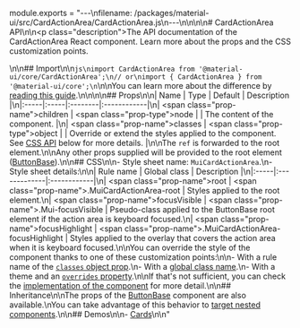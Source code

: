 module.exports = "---\nfilename: /packages/material-ui/src/CardActionArea/CardActionArea.js\n---\n\n<!--- This documentation is automatically generated, do not try to edit it. -->\n\n# CardActionArea API\n\n<p class=\"description\">The API documentation of the CardActionArea React component. Learn more about the props and the CSS customization points.</p>\n\n## Import\n\n```js\nimport CardActionArea from '@material-ui/core/CardActionArea';\n// or\nimport { CardActionArea } from '@material-ui/core';\n```\n\nYou can learn more about the difference by [reading this guide](/guides/minimizing-bundle-size/).\n\n\n\n## Props\n\n| Name | Type | Default | Description |\n|:-----|:-----|:--------|:------------|\n| <span class=\"prop-name\">children</span> | <span class=\"prop-type\">node</span> |  | The content of the component. |\n| <span class=\"prop-name\">classes</span> | <span class=\"prop-type\">object</span> |  | Override or extend the styles applied to the component. See [CSS API](#css) below for more details. |\n\nThe `ref` is forwarded to the root element.\n\nAny other props supplied will be provided to the root element ([ButtonBase](/api/button-base/)).\n\n## CSS\n\n- Style sheet name: `MuiCardActionArea`.\n- Style sheet details:\n\n| Rule name | Global class | Description |\n|:-----|:-------------|:------------|\n| <span class=\"prop-name\">root</span> | <span class=\"prop-name\">.MuiCardActionArea-root</span> | Styles applied to the root element.\n| <span class=\"prop-name\">focusVisible</span> | <span class=\"prop-name\">.Mui-focusVisible</span> | Pseudo-class applied to the ButtonBase root element if the action area is keyboard focused.\n| <span class=\"prop-name\">focusHighlight</span> | <span class=\"prop-name\">.MuiCardActionArea-focusHighlight</span> | Styles applied to the overlay that covers the action area when it is keyboard focused.\n\nYou can override the style of the component thanks to one of these customization points:\n\n- With a rule name of the [`classes` object prop](/customization/components/#overriding-styles-with-classes).\n- With a [global class name](/customization/components/#overriding-styles-with-global-class-names).\n- With a theme and an [`overrides` property](/customization/globals/#css).\n\nIf that's not sufficient, you can check the [implementation of the component](https://github.com/Foso/material-ui/blob/master/packages/material-ui/src/CardActionArea/CardActionArea.js) for more detail.\n\n## Inheritance\n\nThe props of the [ButtonBase](/api/button-base/) component are also available.\nYou can take advantage of this behavior to [target nested components](/guides/api/#spread).\n\n## Demos\n\n- [Cards](/components/cards/)\n\n"